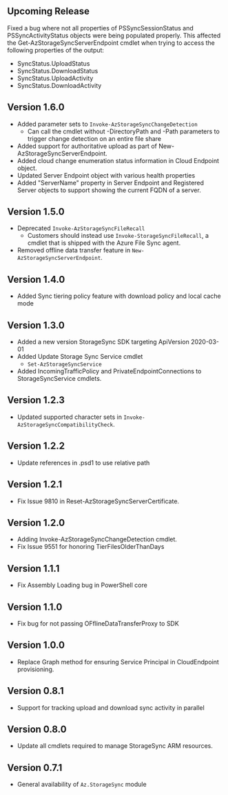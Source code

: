 <!--
    Please leave this section at the top of the change log.

    Changes for the upcoming release should go under the section titled "Upcoming Release", and should adhere to the following format:

    ## Upcoming Release
    * Overview of change #1
        - Additional information about change #1
    * Overview of change #2
        - Additional information about change #2
        - Additional information about change #2
    * Overview of change #3
    * Overview of change #4
        - Additional information about change #4

    ## YYYY.MM.DD - Version X.Y.Z (Previous Release)
    * Overview of change #1
        - Additional information about change #1
-->
## Upcoming Release
Fixed a bug where not all properties of PSSyncSessionStatus and PSSyncActivityStatus objects were being populated properly.
This affected the Get-AzStorageSyncServerEndpoint cmdlet when trying to access the following properties of the output:
- SyncStatus.UploadStatus
- SyncStatus.DownloadStatus
- SyncStatus.UploadActivity
- SyncStatus.DownloadActivity

## Version 1.6.0
* Added parameter sets to `Invoke-AzStorageSyncChangeDetection`
    - Can call the cmdlet without -DirectoryPath and -Path parameters to trigger change detection on an entire file share
* Added support for authoritative upload as part of New-AzStorageSyncServerEndpoint.
* Added cloud change enumeration status information in Cloud Endpoint object.
* Updated Server Endpoint object with various health properties
* Added "ServerName" property in Server Endpoint and Registered Server objects to support showing the current FQDN of a server.

## Version 1.5.0
* Deprecated `Invoke-AzStorageSyncFileRecall`
    - Customers should instead use `Invoke-StorageSyncFileRecall`, a cmdlet that is shipped with the Azure File Sync agent.
* Removed offline data transfer feature in `New-AzStorageSyncServerEndpoint`.

## Version 1.4.0
* Added Sync tiering policy feature with download policy and local cache mode

## Version 1.3.0
* Added a new version StorageSync SDK targeting ApiVersion 2020-03-01
* Added Update Storage Sync Service cmdlet
    - `Set-AzStorageSyncService`
* Added IncomingTrafficPolicy and PrivateEndpointConnections to StorageSyncService cmdlets.

## Version 1.2.3
* Updated supported character sets in `Invoke-AzStorageSyncCompatibilityCheck`.

## Version 1.2.2
* Update references in .psd1 to use relative path

## Version 1.2.1

* Fix Issue 9810 in Reset-AzStorageSyncServerCertificate.

## Version 1.2.0
* Adding Invoke-AzStorageSyncChangeDetection cmdlet.
* Fix Issue 9551 for honoring TierFilesOlderThanDays

## Version 1.1.1
* Fix Assembly Loading bug in PowerShell core

## Version 1.1.0
* Fix bug for not passing OFflineDataTransferProxy to SDK

## Version 1.0.0
* Replace Graph method for ensuring Service Principal in CloudEndpoint provisioning.

## Version 0.8.1
* Support for tracking upload and download sync activity in parallel

## Version 0.8.0
* Update all cmdlets required to manage StorageSync ARM resources.

## Version 0.7.1
* General availability of `Az.StorageSync` module
